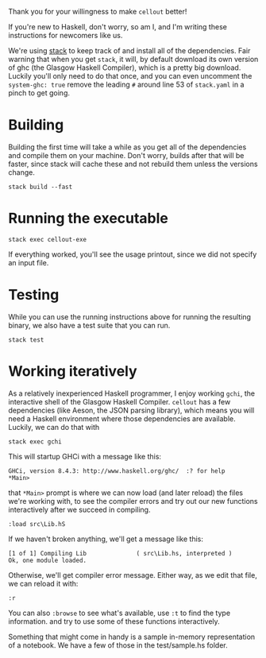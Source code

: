 Thank you for your willingness to make `cellout` better!

If you're new to Haskell, don't worry, so am I, and I'm writing these
instructions for newcomers like us.

We're using [stack](https://docs.haskellstack.org/en/stable/README/) to keep
track of and install all of the dependencies. Fair warning that when you get
`stack`, it will, by default download its own version of ghc (the Glasgow
Haskell Compiler), which is a pretty big download. Luckily you'll only need to
do that once, and you can even uncomment the `system-ghc: true` remove the
leading `#` around line 53 of `stack.yaml` in a pinch to get going.

# Building

Building the first time will take a while as you get all of the dependencies
and compile them on your machine. Don't worry,  builds after that will be
faster, since stack will cache these and not rebuild them unless the versions
change.

```
stack build --fast
```

# Running the executable

```
stack exec cellout-exe
```

If everything worked, you'll see the usage printout, since we did not specify
an input file.


# Testing

While you can use the running instructions above for running the resulting
binary, we also have a test suite that you can run.

```
stack test
```

# Working iteratively

As a relatively inexperienced Haskell programmer, I enjoy working `gchi`, the
interactive shell of the Glasgow Haskell Compiler. `cellout` has a few
dependencies (like Aeson, the JSON parsing library), which means you will need
a Haskell environment where those dependencies are available. Luckily, we can
do that with

```
stack exec gchi
```

This will startup GHCi with a message like this:

```
GHCi, version 8.4.3: http://www.haskell.org/ghc/  :? for help
*Main>
```

that `*Main>` prompt is where we can now load (and later reload) the files
we're working with, to see the compiler errors and try out our new functions
interactively after we succeed in compiling.

```
:load src\Lib.hS
```

If we haven't broken anything, we'll get a message like this:

```
[1 of 1] Compiling Lib              ( src\Lib.hs, interpreted )
Ok, one module loaded.
```

Otherwise, we'll get compiler error message. Either way, as we edit that file,
we can reload it with:

```
:r
```

You can also `:browse` to see what's available, use `:t` to find the type
information. and try to use some of these functions interactively.


Something that might come in handy is a sample in-memory representation of a
notebook. We have a few of those in the test/sample.hs folder.
